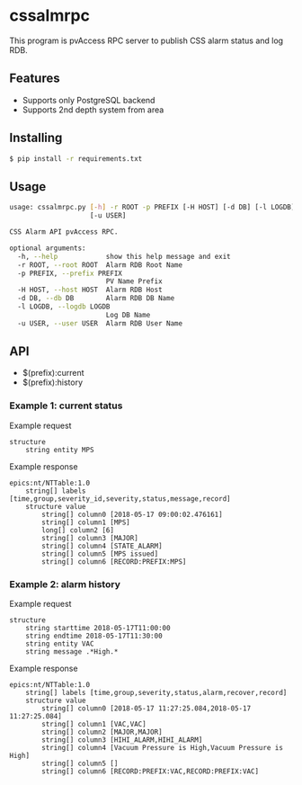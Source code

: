 # cssalmrpc

This program is pvAccess RPC server to publish CSS alarm status and log RDB.

## Features
- Supports only PostgreSQL backend
- Supports 2nd depth system from area

## Installing

```bash
$ pip install -r requirements.txt
```

## Usage

```bash
usage: cssalmrpc.py [-h] -r ROOT -p PREFIX [-H HOST] [-d DB] [-l LOGDB]
                    [-u USER]

CSS Alarm API pvAccess RPC.

optional arguments:
  -h, --help            show this help message and exit
  -r ROOT, --root ROOT  Alarm RDB Root Name
  -p PREFIX, --prefix PREFIX
                        PV Name Prefix
  -H HOST, --host HOST  Alarm RDB Host
  -d DB, --db DB        Alarm RDB DB Name
  -l LOGDB, --logdb LOGDB
                        Log DB Name
  -u USER, --user USER  Alarm RDB User Name
```

## API

- $(prefix):current
- $(prefix):history

### Example 1: current status

Example request
```
structure 
    string entity MPS
```


Example response
```
epics:nt/NTTable:1.0
    string[] labels [time,group,severity_id,severity,status,message,record]
    structure value
        string[] column0 [2018-05-17 09:00:02.476161]
        string[] column1 [MPS]
        long[] column2 [6]
        string[] column3 [MAJOR]
        string[] column4 [STATE_ALARM]
        string[] column5 [MPS issued]
        string[] column6 [RECORD:PREFIX:MPS]
```

### Example 2: alarm history

Example request
```
structure 
    string starttime 2018-05-17T11:00:00
    string endtime 2018-05-17T11:30:00
    string entity VAC
    string message .*High.*
```


Example response
```
epics:nt/NTTable:1.0
    string[] labels [time,group,severity,status,alarm,recover,record]
    structure value
        string[] column0 [2018-05-17 11:27:25.084,2018-05-17 11:27:25.084]
        string[] column1 [VAC,VAC]
        string[] column2 [MAJOR,MAJOR]
        string[] column3 [HIHI_ALARM,HIHI_ALARM]
        string[] column4 [Vacuum Pressure is High,Vacuum Pressure is High]
        string[] column5 []
        string[] column6 [RECORD:PREFIX:VAC,RECORD:PREFIX:VAC]

```
